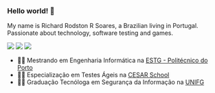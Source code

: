 ### Hello world! 👋

My name is Richard Rodston R Soares, a Brazilian living in Portugal. 
Passionate about technology, software testing and games.

<a target="_blank" href="mailto:richard.rodston@gmail.com"><img src="https://img.shields.io/badge/-Gmail-D14836?style=for-the-badge&logo=Gmail&logoColor=white"></img></a>
<a target="_blank" href="https://www.linkedin.com/in/richard-rodston-r-soares-016511176/"><img src="https://img.shields.io/badge/-LinkedIn-0077B5?style=for-the-badge&logo=Linkedin&logoColor=white"></img></a>
<a target="_blank" href="https://medium.com/@richard.rodston"><img src="https://img.shields.io/badge/-Medium-12100E?style=for-the-badge&logo=Medium&logoColor=white"></img></a>


- 👨‍🎓 Mestrando em Engenharia Informática na <a href="http://www.estg.ipp.pt/">ESTG - Politécnico do Porto</a>
- 👨‍🎓 Especialização em Testes Ágeis na <a href="https://www.cesar.school">CESAR School</a>
- 👨‍🎓 Graduação Tecnóloga em Segurança da Informação na <a href="https://unifg.edu.br/">UNIFG</a>

<!--
**rods7on/rods7on** is a ✨ _special_ ✨ repository because its `README.md` (this file) appears on your GitHub profile.

Here are some ideas to get you started:

- 🔭 I'm not currently working
- 🌱 Master's student in computer engineering, with a degree in Information Security Technology Management and Specialization in Agile Tests.
- 👯 I’m looking to collaborate on ...
- 🤔 I’m looking for help with ...
- 💬 Ask me about ...
- 📫 How to reach me: ...
-->
